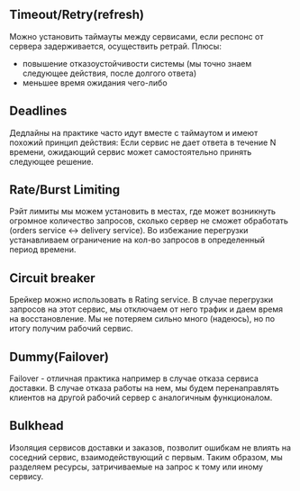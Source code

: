 ## Timeout/Retry(refresh)
Можно установить таймауты между сервисами, если респонс от сервера задерживается, осуществить ретрай.
Плюсы: 
- повышение отказоустойчивости системы (мы точно знаем следующее действия, после долгого ответа)
- меньшее время ожидания чего-либо

## Deadlines
Дедлайны на практике часто идут вместе с таймаутом и имеют похожий принцип действия:
Если сервис не дает ответа в течение N времени, ожидающий сервис может самостоятельно принять следующее решение.

## Rate/Burst Limiting
Рэйт лимиты мы можем установить в местах, где может возникнуть огромное количество запросов, 
сколько сервер не сможет обработать (orders service <-> delivery service). 
Во избежание перегрузки устанавливаем ограничение на кол-во запросов в определенный период времени.

## Circuit breaker
Брейкер можно использовать в Rating service. 
В случае перегрузки запросов на этот сервис, мы отключаем от него трафик и даем время на восстановление. 
Мы не потеряем сильно много (надеюсь), но по итогу получим рабочий сервис.

## Dummy(Failover)
Failover - отличная практика например в случае отказа сервиса доставки. 
В случае отказа работы на нем, мы будем перенаправлять клиентов на другой рабочий сервер с аналогичным функционалом.

## Bulkhead
Изоляция сервисов доставки и заказов, позволит ошибкам не влиять на соседний сервис, взаимодействующий с первым. 
Таким образом, мы разделяем ресурсы, затричиваемые на запрос к тому или иному сервису.
